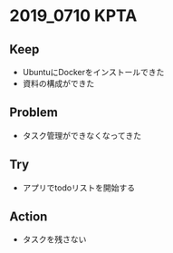 # 2019_0710 KPTA

## Keep
* UbuntuにDockerをインストールできた
* 資料の構成ができた

## Problem
* タスク管理ができなくなってきた


## Try
* アプリでtodoリストを開始する

## Action
* タスクを残さない
